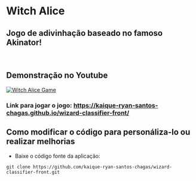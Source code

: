 # Witch Alice

## Jogo de adivinhação baseado no famoso Akinator!

<br>

## Demonstração no Youtube
[![Witch Alice Game](https://github.com/kaique-ryan-santos-chagas/wizard-classifier-front/assets/59677362/3b927023-db36-4eb0-9f4f-85b94cbc0c8f)](https://www.youtube.com/watch?v=Bd-GbiYatEY&t=21s)

### Link para jogar o jogo: https://kaique-ryan-santos-chagas.github.io/wizard-classifier-front/

## Como modificar o código para personáliza-lo ou realizar melhorias 

* Baixe o código fonte da aplicação:

```
git clone https://github.com/kaique-ryan-santos-chagas/wizard-classifier-front.git
```
